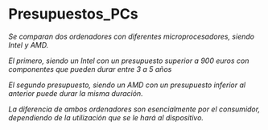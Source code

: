 # Presupuestos_PCs

*Se comparan dos ordenadores con diferentes microprocesadores, siendo Intel y AMD.*

*El primero, siendo un Intel con un presupuesto superior a 900 euros con componentes que pueden durar entre 3 a 5 años*

*El segundo presupuesto, siendo un AMD con un presupuesto inferior al anterior puede durar la misma duración.*

*La diferencia de ambos ordenadores son esencialmente por el consumidor, dependiendo de la utilización que se le hará al dispositivo.*

